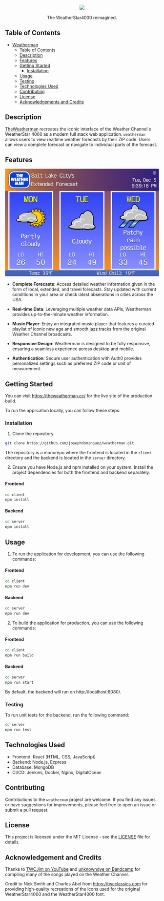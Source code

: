 <p align="center">
  <img height="200" src="https://theweatherman.cc/assets/logo-3b7a1b16.svg">
</p>
<p align="center">
The WeatherStar4000 reimagined.
</p>

## Table of Contents

- [Weatherman](#weatherman)
  - [Table of Contents](#table-of-contents)
  - [Description](#description)
  - [Features](#features)
  - [Getting Started](#getting-started)
    - [Installation](#installation)
  - [Usage](#usage)
  - [Testing](#testing)
  - [Technologies Used](#technologies-used)
  - [Contributing](#contributing)
  - [License](#license)
  - [Acknowledgements and Credits](#acknowledgement-and-credits)

## Description

[TheWeatherman](https://theweatherman.cc/) recreates the iconic interface of the Weather Channel's WeatherStar 4000 as a modern full stack web application. `weatherman` allows users to view realtime weather forecasts by their ZIP code. Users can view a complete forecast or navigate to individual parts of the forecast.

## Features

![Extended Forecast](./client/public/images/weatherman%20extended%20forecast.png)

- **Complete Forecasts**: Access detailed weather information given in the form of local, extended, and travel forecasts. Stay updated with current conditions in your area or
check latest obserations in cities across the USA.

- **Real-time Data**: Leveraging multiple weather data APIs, Weatherman provides 
up-to-the-minute weather information.

- **Music Player**: Enjoy an integrated music player that features a curated playlist of iconic new age and smooth jazz tracks from the original Weather Channel broadcasts.

- **Responsive Design**: Weatherman is designed to be fully responsive, ensuring a seamless 
experience across desktop and mobile.

- **Authentication**: Secure user authentication with Auth0 provides personalized settings such as 
preferred ZIP code or unit of measurement.

## Getting Started

You can visit https://theweatherman.cc/ for the live site of the production build.

To run the application locally, you can follow these steps:

### Installation

1. Clone the repository.
```bash
git clone https://github.com/josephdominguez/weatherman.git
```
The repository is a monorepo where the frontend is located in the `client` 
directory and the backend is located in the `server` directory.

2. Ensure you have Node.js and npm installed on your system. Install the
project dependencies for both the frontend and backend separately.

#### Frontend
```bash
cd client
npm install
```
#### Backend
```bash
cd server
npm install
```

## Usage

1. To run the application for development, you can use the following commands:

#### Frontend
```bash
cd client
npm run dev
```

#### Backend
```bash
cd server
npm run dev
```

2. To build the application for production, you can use the following commands:

#### Frontend
```bash
cd client
npm run build
```

#### Backend
```bash
cd server
npm run start
```

By default, the backend will run on http://localhost:8080/.

### Testing

To run unit tests for the backend, run the following command:

```bash
cd server
npm run test
```

## Technologies Used

- Frontend: React (HTML, CSS, JavaScript)
- Backend: Node.js, Express
- Database: MongoDB
- CI/CD: Jenkins, Docker, Nginx, DigitalOcean

## Contributing

Contributions to the `weatherman` project are welcome. If you find any issues or have suggestions for improvements, please feel free to open an issue or submit a pull request.

## License

This project is licensed under the MIT License - see the [LICENSE](LICENSE) file for details.

## Acknowledgement and Credits

Thanks to [TWCJim on YouTube](https://www.youtube.com/@twcjim) and [unknowndye on Bandcamp](https://unknowndye.bandcamp.com/album/weatherscan-music) for compiling 
many of the songs played on the Weather Channel. 

Credit to Nick Smith and Charles Abel from https://twcclassics.com for providing high-quality recreations of the icons used
for the original WeatherStar4000 and the WeatherStar4000 font.